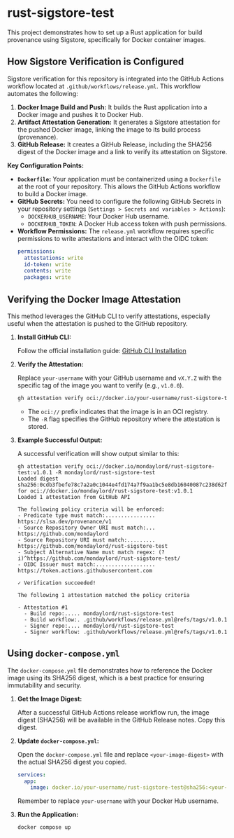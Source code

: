 # rust-sigstore-test

This project demonstrates how to set up a Rust application for build provenance using Sigstore, specifically for Docker container images.

## How Sigstore Verification is Configured

Sigstore verification for this repository is integrated into the GitHub Actions workflow located at `.github/workflows/release.yml`. This workflow automates the following:

1.  **Docker Image Build and Push:** It builds the Rust application into a Docker image and pushes it to Docker Hub.
2.  **Artifact Attestation Generation:** It generates a Sigstore attestation for the pushed Docker image, linking the image to its build process (provenance).
3.  **GitHub Release:** It creates a GitHub Release, including the SHA256 digest of the Docker image and a link to verify its attestation on Sigstore.

**Key Configuration Points:**

*   **`Dockerfile`:** Your application must be containerized using a `Dockerfile` at the root of your repository. This allows the GitHub Actions workflow to build a Docker image.
*   **GitHub Secrets:** You need to configure the following GitHub Secrets in your repository settings (`Settings > Secrets and variables > Actions`):
    *   `DOCKERHUB_USERNAME`: Your Docker Hub username.
    *   `DOCKERHUB_TOKEN`: A Docker Hub access token with push permissions.
*   **Workflow Permissions:** The `release.yml` workflow requires specific permissions to write attestations and interact with the OIDC token:
    ```yaml
    permissions:
      attestations: write
      id-token: write
      contents: write
      packages: write
    ```

## Verifying the Docker Image Attestation

This method leverages the GitHub CLI to verify attestations, especially useful when the attestation is pushed to the GitHub repository.

1.  **Install GitHub CLI:**

    Follow the official installation guide: [GitHub CLI Installation](https://github.com/cli/cli#installation)

2.  **Verify the Attestation:**

    Replace `your-username` with your GitHub username and `vX.Y.Z` with the specific tag of the image you want to verify (e.g., `v1.0.0`).

    ```bash
    gh attestation verify oci://docker.io/your-username/rust-sigstore-test:vX.Y.Z -R your-username/rust-sigstore-test
    ```

    *   The `oci://` prefix indicates that the image is in an OCI registry.
    *   The `-R` flag specifies the GitHub repository where the attestation is stored.

3.  **Example Successful Output:**

    A successful verification will show output similar to this:

    ```
    gh attestation verify oci://docker.io/mondaylord/rust-sigstore-test:v1.0.1 -R mondaylord/rust-sigstore-test
    Loaded digest sha256:0cdb3fbefe78c7a2a0c1044e4fd174a7f9aa1bc5e8db16040087c238d62f0d45 for oci://docker.io/mondaylord/rust-sigstore-test:v1.0.1
    Loaded 1 attestation from GitHub API

    The following policy criteria will be enforced:
    - Predicate type must match:................ https://slsa.dev/provenance/v1
    - Source Repository Owner URI must match:... https://github.com/mondaylord
    - Source Repository URI must match:......... https://github.com/mondaylord/rust-sigstore-test
    - Subject Alternative Name must match regex: (?i)^https://github.com/mondaylord/rust-sigstore-test/
    - OIDC Issuer must match:................... https://token.actions.githubusercontent.com

    ✓ Verification succeeded!

    The following 1 attestation matched the policy criteria

    - Attestation #1
      - Build repo:..... mondaylord/rust-sigstore-test
      - Build workflow:. .github/workflows/release.yml@refs/tags/v1.0.1
      - Signer repo:.... mondaylord/rust-sigstore-test
      - Signer workflow: .github/workflows/release.yml@refs/tags/v1.0.1
    ```

## Using `docker-compose.yml`

The `docker-compose.yml` file demonstrates how to reference the Docker image using its SHA256 digest, which is a best practice for ensuring immutability and security.

1.  **Get the Image Digest:**

    After a successful GitHub Actions release workflow run, the image digest (SHA256) will be available in the GitHub Release notes. Copy this digest.

2.  **Update `docker-compose.yml`:**

    Open the `docker-compose.yml` file and replace `<your-image-digest>` with the actual SHA256 digest you copied.

    ```yaml
    services:
      app:
        image: docker.io/your-username/rust-sigstore-test@sha256:<your-image-digest>
    ```

    Remember to replace `your-username` with your Docker Hub username.

3.  **Run the Application:**

    ```bash
    docker compose up
    ```